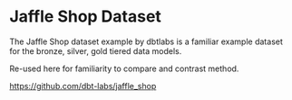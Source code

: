# Jaffle Shop Dataset

The Jaffle Shop dataset example by dbtlabs is a familiar example dataset for
the bronze, silver, gold tiered data models.

Re-used here for familiarity to compare and contrast method.

https://github.com/dbt-labs/jaffle_shop
